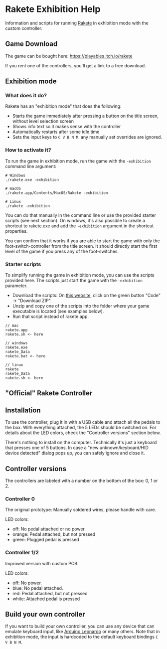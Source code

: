 # Rakete Exhibition Help

Information and scripts for running [Rakete](https://rakete.li) in exhibition mode with the custom controller.

## Game Download

The game can be bought here: https://playables.itch.io/rakete  

If you rent one of the controllers, you'll get a link to a free download.

## Exhibition mode

### What does it do?

Rakete has an "exhibition mode" that does the following:

- Starts the game immediately after pressing a button on the title screen, without level selection screen
- Shows info text so it makes sense with the controller
- Automatically restarts after some idle time
- Sets the input keys to ```C V B N M```. any manually set overrides are ignored.

### How to activate it?

To run the game in exhibition mode, run the game with the ```-exhibition``` command line argument:
```
# Windows
./rakete.exe -exhibition

# macOS
./rakete.app/Contents/MacOS/Rakete -exhibition

# Linux
./rakete -exhibition
```
You can do that manually in the command line or use the provided starter scripts (see next section). On windows, it's also possible to create a shortcut to rakete.exe and add the ```-exhibition``` argument in the shortcut properties.

You can confirm that it works if you are able to start the game with only the foot-switch-controller from the title screen. It should directly start the first level of the game if you press any of the foot-switches.


### Starter scripts

To simplify running the game in exhibition mode, you can use the scripts provided here. The scripts just start the game with the ```-exhibition``` parameter. 

- Download the scripts: On [this website](https://github.com/anyuser/rakete-exhibition), click on the green button "Code" -> "Download ZIP". 
- Unzip and copy one of the scripts into the folder where your game executable is located (see examples below).
- Run that script instead of rakete.app.


```
// mac
rakete.app
rakete.sh <- here

// windows
rakete.exe
rakete_Data
rakete.bat <- here

// linux
rakete
rakete_Data
rakete.sh <- here
```


## "Official" Rakete Controller

## Installation

To use the controller, plug it in with a USB cable and attach all the pedals to the box. With everything attached, the 5 LEDs should be switched on. For details about the LED colors, check the "Controller versions" section below.

There's nothing to install on the computer. Technically it's just a keyboard that presses one of 5 buttons. In case a "new unknown/keyboard/HID device detected" dialog pops up, you can safely ignore and close it.


## Controller versions

The controllers are labeled with a number on the bottom of the box: 0, 1 or 2.

### Controller 0

The original prototype: Manually soldered wires, please handle with care.

LED colors:
- off: No pedal attached or no power.
- orange:  Pedal attached, but not pressed
- green: Plugged pedal is pressed

### Controller 1/2

Improved version with custom PCB.

LED colors:
- off: No power.
- blue: No pedal attached.
- red: Pedal attached, but not pressed
- white: Attached pedal is pressed


## Build your own controller

If you want to build your own controller, you can use any device that can emulate keyboard input, like [Arduino Leonardo](https://docs.arduino.cc/hardware/leonardo) or many others. Note that in exhibition mode, the input is hardcoded to the default keyboard bindings ```C V B N M```.
